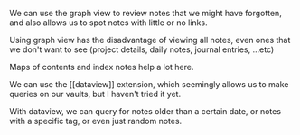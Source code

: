 We can use the graph view to review notes that we might have forgotten, and also allows us to spot notes with little or no links.

Using graph view has the disadvantage of viewing all notes, even ones that we don't want to see (project details, daily notes, journal entries, ...etc)

Maps of contents and index notes help a lot here.

We can use the [[dataview]] extension, which seemingly allows us to make queries on our vaults, but I haven't tried it yet.

With dataview, we can query for notes older than a certain date, or notes with a specific tag, or even just random notes.
